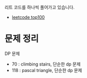 리트 코드를 하나씩 풀어가고 있습니다.
- [leetcode top100](https://leetcode.com/studyplan/top-100-liked/)

# 문제 정리

DP 문제 
- 70 : climbing stairs, 단순한 dp 문제
- 118 : pascal triangle, 단순한 dp 문제

